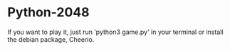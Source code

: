 # Python-2048
If you want to play it, just run 'python3 game.py' in your terminal or install the debian package, Cheerio.
